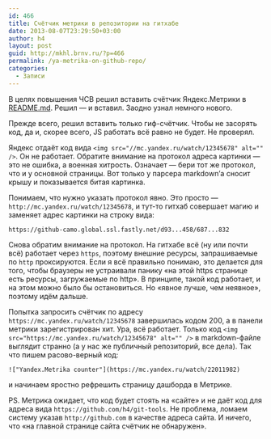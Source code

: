 ```yaml
---
id: 466
title: Счётчик метрики в репозитории на гитхабе
date: 2013-08-07T23:29:50+03:00
author: h4
layout: post
guid: http://mkhl.brnv.ru/?p=466
permalink: /ya-metrika-on-github-repo/
categories:
  - Записи
---
```

В целях повышения ЧСВ решил вставить счётчик Яндекс.Метрики в [README.md](https://github.com/h4/git-tools). Решил — и вставил. Заодно узнал немного нового.

Прежде всего, решил вставить только гиф-счётчик. Чтобы не засорять код, да и, скорее всего, JS работать всё равно не будет. Не проверял.

Яндекс отдаёт код вида `<img src="//mc.yandex.ru/watch/12345678" alt="" />`. Он не работает. Обратите внимание на протокол адреса картинки — это не ошибка, а военная хитрость. Означает — бери тот же протокол, что и у основной страницы. Вот только у парсера markdown&#8217;а сносит крышу и показывается битая картинка.

Понимаем, что нужно указать протокол явно. Это просто — `http://mc.yandex.ru/watch/12345678`, и тут-то гитхаб совершает магию и заменяет адрес картинки на строку вида:

    https://github-camo.global.ssl.fastly.net/d93...458/687...832
    

Снова обратим внимание на протокол. На гитхабе всё (ну или почти всё) работает через `https`, поэтому внешние ресурсы, запрашиваемые по `http` проксируются. Если я всё правильно понимаю, это делается для того, чтобы браузеры не устраивали панику «на этой https странице есть ресурсы, загружаемые по http». В принципе, такой код работает, и на этом можно было бы остановиться. Но «явное лучше, чем неявное», поэтому идём дальше.

Попытка запросить счётчик по адресу `https://mc.yandex.ru/watch/12345678` завершилась кодом 200, а в панели метрики зарегистрирован хит. Ура, всё работает. Только код `<img src="https://mc.yandex.ru/watch/12345678" alt="" />` в markdown-файле выглядит странно (а у нас же публичный репозиторий, все дела). Так что пишем расово-верный код:

    !["Yandex.Metrika counter"](https://mc.yandex.ru/watch/22011982) 
    

и начинаем яростно рефрешить страницу дашборда в Метрике.

PS. Метрика ожидает, что код будет стоять на «сайте» и не даёт код для адреса вида `https://github.com/h4/git-tools`. Не проблема, ломаем систему указав `http://github.com` в качестве адреса сайта. И ничего, что «на главной странице сайта счётчик не обнаружен».